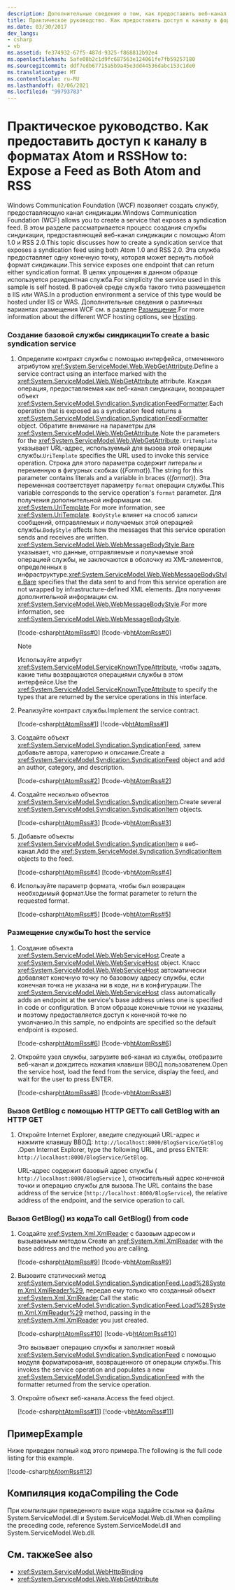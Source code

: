 ```yaml
---
description: Дополнительные сведения о том, как предоставить веб-канал как Atom и RSS.
title: Практическое руководство. Как предоставить доступ к каналу в форматах Atom и RSS
ms.date: 03/30/2017
dev_langs:
- csharp
- vb
ms.assetid: fe374932-67f5-487d-9325-f868812b92e4
ms.openlocfilehash: 5afe08b2c1d9fc687563e124061fe7fb59257180
ms.sourcegitcommit: ddf7edb67715a5b9a45e3dd44536dabc153c1de0
ms.translationtype: MT
ms.contentlocale: ru-RU
ms.lasthandoff: 02/06/2021
ms.locfileid: "99793783"
---
```

# <a name="how-to-expose-a-feed-as-both-atom-and-rss"></a><span data-ttu-id="65464-103">Практическое руководство. Как предоставить доступ к каналу в форматах Atom и RSS</span><span class="sxs-lookup"><span data-stu-id="65464-103">How to: Expose a Feed as Both Atom and RSS</span></span>

<span data-ttu-id="65464-104">Windows Communication Foundation (WCF) позволяет создать службу, предоставляющую канал синдикации.</span><span class="sxs-lookup"><span data-stu-id="65464-104">Windows Communication Foundation (WCF) allows you to create a service that exposes a syndication feed.</span></span> <span data-ttu-id="65464-105">В этом разделе рассматривается процесс создания службы синдикации, предоставляющей веб-канал синдикации с помощью Atom 1.0 и RSS 2.0.</span><span class="sxs-lookup"><span data-stu-id="65464-105">This topic discusses how to create a syndication service that exposes a syndication feed using both Atom 1.0 and RSS 2.0.</span></span> <span data-ttu-id="65464-106">Эта служба предоставляет одну конечную точку, которая может вернуть любой формат синдикации.</span><span class="sxs-lookup"><span data-stu-id="65464-106">This service exposes one endpoint that can return either syndication format.</span></span> <span data-ttu-id="65464-107">В целях упрощения в данном образце используется резидентная служба.</span><span class="sxs-lookup"><span data-stu-id="65464-107">For simplicity the service used in this sample is self hosted.</span></span> <span data-ttu-id="65464-108">В рабочей среде служба такого типа размещается в IIS или WAS.</span><span class="sxs-lookup"><span data-stu-id="65464-108">In a production environment a service of this type would be hosted under IIS or WAS.</span></span> <span data-ttu-id="65464-109">Дополнительные сведения о различных вариантах размещения WCF см. в разделе [Размещение](hosting.md).</span><span class="sxs-lookup"><span data-stu-id="65464-109">For more information about the different WCF hosting options, see [Hosting](hosting.md).</span></span>  
  
### <a name="to-create-a-basic-syndication-service"></a><span data-ttu-id="65464-110">Создание базовой службы синдикации</span><span class="sxs-lookup"><span data-stu-id="65464-110">To create a basic syndication service</span></span>  
  
1. <span data-ttu-id="65464-111">Определите контракт службы с помощью интерфейса, отмеченного атрибутом <xref:System.ServiceModel.Web.WebGetAttribute>.</span><span class="sxs-lookup"><span data-stu-id="65464-111">Define a service contract using an interface marked with the <xref:System.ServiceModel.Web.WebGetAttribute> attribute.</span></span> <span data-ttu-id="65464-112">Каждая операция, предоставляемая как веб-канал синдикации, возвращает объект <xref:System.ServiceModel.Syndication.SyndicationFeedFormatter>.</span><span class="sxs-lookup"><span data-stu-id="65464-112">Each operation that is exposed as a syndication feed returns a <xref:System.ServiceModel.Syndication.SyndicationFeedFormatter> object.</span></span> <span data-ttu-id="65464-113">Обратите внимание на параметры для <xref:System.ServiceModel.Web.WebGetAttribute>.</span><span class="sxs-lookup"><span data-stu-id="65464-113">Note the parameters for the <xref:System.ServiceModel.Web.WebGetAttribute>.</span></span> <span data-ttu-id="65464-114">`UriTemplate` указывает URL-адрес, используемый для вызова этой операции службы.</span><span class="sxs-lookup"><span data-stu-id="65464-114">`UriTemplate` specifies the URL used to invoke this service operation.</span></span> <span data-ttu-id="65464-115">Строка для этого параметра содержит литералы и переменную в фигурных скобках ({*Format*}).</span><span class="sxs-lookup"><span data-stu-id="65464-115">The string for this parameter contains literals and a variable in braces ({*format*}).</span></span> <span data-ttu-id="65464-116">Эта переменная соответствует параметру `format` операции службы.</span><span class="sxs-lookup"><span data-stu-id="65464-116">This variable corresponds to the service operation's `format` parameter.</span></span> <span data-ttu-id="65464-117">Для получения дополнительной информации см. <xref:System.UriTemplate>.</span><span class="sxs-lookup"><span data-stu-id="65464-117">For more information, see <xref:System.UriTemplate>.</span></span> <span data-ttu-id="65464-118">`BodyStyle` влияет на способ записи сообщений, отправляемых и получаемых этой операцией службы.</span><span class="sxs-lookup"><span data-stu-id="65464-118">`BodyStyle` affects how the messages that this service operation sends and receives are written.</span></span> <span data-ttu-id="65464-119"><xref:System.ServiceModel.Web.WebMessageBodyStyle.Bare> указывает, что данные, отправляемые и получаемые этой операцией службы, не заключаются в оболочку из XML-элементов, определенных в инфраструктуре.</span><span class="sxs-lookup"><span data-stu-id="65464-119"><xref:System.ServiceModel.Web.WebMessageBodyStyle.Bare> specifies that the data sent to and from this service operation are not wrapped by infrastructure-defined XML elements.</span></span> <span data-ttu-id="65464-120">Для получения дополнительной информации см. <xref:System.ServiceModel.Web.WebMessageBodyStyle>.</span><span class="sxs-lookup"><span data-stu-id="65464-120">For more information, see <xref:System.ServiceModel.Web.WebMessageBodyStyle>.</span></span>  
  
     [!code-csharp[htAtomRss#0](../../../../samples/snippets/csharp/VS_Snippets_CFX/htatomrss/cs/program.cs#0)]
     [!code-vb[htAtomRss#0](../../../../samples/snippets/visualbasic/VS_Snippets_CFX/htatomrss/vb/program.vb#0)]  
  
    > [!NOTE]
    > <span data-ttu-id="65464-121">Используйте атрибут <xref:System.ServiceModel.ServiceKnownTypeAttribute>, чтобы задать, какие типы возвращаются операциями службы в этом интерфейсе.</span><span class="sxs-lookup"><span data-stu-id="65464-121">Use the <xref:System.ServiceModel.ServiceKnownTypeAttribute> to specify the types that are returned by the service operations in this interface.</span></span>  
  
2. <span data-ttu-id="65464-122">Реализуйте контракт службы.</span><span class="sxs-lookup"><span data-stu-id="65464-122">Implement the service contract.</span></span>  
  
     [!code-csharp[htAtomRss#1](../../../../samples/snippets/csharp/VS_Snippets_CFX/htatomrss/cs/program.cs#1)]
     [!code-vb[htAtomRss#1](../../../../samples/snippets/visualbasic/VS_Snippets_CFX/htatomrss/vb/program.vb#1)]  
  
3. <span data-ttu-id="65464-123">Создайте объект <xref:System.ServiceModel.Syndication.SyndicationFeed>, затем добавьте автора, категорию и описание.</span><span class="sxs-lookup"><span data-stu-id="65464-123">Create a <xref:System.ServiceModel.Syndication.SyndicationFeed> object and add an author, category, and description.</span></span>  
  
     [!code-csharp[htAtomRss#2](../../../../samples/snippets/csharp/VS_Snippets_CFX/htatomrss/cs/program.cs#2)]
     [!code-vb[htAtomRss#2](../../../../samples/snippets/visualbasic/VS_Snippets_CFX/htatomrss/vb/program.vb#2)]  
  
4. <span data-ttu-id="65464-124">Создайте несколько объектов <xref:System.ServiceModel.Syndication.SyndicationItem>.</span><span class="sxs-lookup"><span data-stu-id="65464-124">Create several <xref:System.ServiceModel.Syndication.SyndicationItem> objects.</span></span>  
  
     [!code-csharp[htAtomRss#3](../../../../samples/snippets/csharp/VS_Snippets_CFX/htatomrss/cs/program.cs#3)]
     [!code-vb[htAtomRss#3](../../../../samples/snippets/visualbasic/VS_Snippets_CFX/htatomrss/vb/program.vb#3)]  
  
5. <span data-ttu-id="65464-125">Добавьте объекты <xref:System.ServiceModel.Syndication.SyndicationItem> в веб-канал.</span><span class="sxs-lookup"><span data-stu-id="65464-125">Add the <xref:System.ServiceModel.Syndication.SyndicationItem> objects to the feed.</span></span>  
  
     [!code-csharp[htAtomRss#4](../../../../samples/snippets/csharp/VS_Snippets_CFX/htatomrss/cs/program.cs#4)]
     [!code-vb[htAtomRss#4](../../../../samples/snippets/visualbasic/VS_Snippets_CFX/htatomrss/vb/program.vb#4)]  
  
6. <span data-ttu-id="65464-126">Используйте параметр формата, чтобы был возвращен необходимый формат.</span><span class="sxs-lookup"><span data-stu-id="65464-126">Use the format parameter to return the requested format.</span></span>  
  
     [!code-csharp[htAtomRss#5](../../../../samples/snippets/csharp/VS_Snippets_CFX/htatomrss/cs/program.cs#5)]
     [!code-vb[htAtomRss#5](../../../../samples/snippets/visualbasic/VS_Snippets_CFX/htatomrss/vb/program.vb#5)]  
  
### <a name="to-host-the-service"></a><span data-ttu-id="65464-127">Размещение службы</span><span class="sxs-lookup"><span data-stu-id="65464-127">To host the service</span></span>  
  
1. <span data-ttu-id="65464-128">Создание объекта <xref:System.ServiceModel.Web.WebServiceHost>.</span><span class="sxs-lookup"><span data-stu-id="65464-128">Create a <xref:System.ServiceModel.Web.WebServiceHost> object.</span></span> <span data-ttu-id="65464-129">Класс <xref:System.ServiceModel.Web.WebServiceHost> автоматически добавляет конечную точку по базовому адресу службы, если конечная точка не указана ни в коде, ни в конфигурации.</span><span class="sxs-lookup"><span data-stu-id="65464-129">The <xref:System.ServiceModel.Web.WebServiceHost> class automatically adds an endpoint at the service's base address unless one is specified in code or configuration.</span></span> <span data-ttu-id="65464-130">В этом образце конечные точки не указаны, и поэтому предоставляется доступ к конечной точке по умолчанию.</span><span class="sxs-lookup"><span data-stu-id="65464-130">In this sample, no endpoints are specified so the default endpoint is exposed.</span></span>  
  
     [!code-csharp[htAtomRss#6](../../../../samples/snippets/csharp/VS_Snippets_CFX/htatomrss/cs/program.cs#6)]
     [!code-vb[htAtomRss#6](../../../../samples/snippets/visualbasic/VS_Snippets_CFX/htatomrss/vb/program.vb#6)]  
  
2. <span data-ttu-id="65464-131">Откройте узел службы, загрузите веб-канал из службы, отобразите веб-канал и дождитесь нажатия клавиши ВВОД пользователем.</span><span class="sxs-lookup"><span data-stu-id="65464-131">Open the service host, load the feed from the service, display the feed, and wait for the user to press ENTER.</span></span>  
  
     [!code-csharp[htAtomRss#8](../../../../samples/snippets/csharp/VS_Snippets_CFX/htatomrss/cs/program.cs#8)]
     [!code-vb[htAtomRss#8](../../../../samples/snippets/visualbasic/VS_Snippets_CFX/htatomrss/vb/program.vb#8)]  
  
### <a name="to-call-getblog-with-an-http-get"></a><span data-ttu-id="65464-132">Вызов GetBlog с помощью HTTP GET</span><span class="sxs-lookup"><span data-stu-id="65464-132">To call GetBlog with an HTTP GET</span></span>  
  
1. <span data-ttu-id="65464-133">Откройте Internet Explorer, введите следующий URL-адрес и нажмите клавишу ВВОД: `http://localhost:8000/BlogService/GetBlog` .</span><span class="sxs-lookup"><span data-stu-id="65464-133">Open Internet Explorer, type the following URL, and press ENTER: `http://localhost:8000/BlogService/GetBlog`.</span></span>
  
     <span data-ttu-id="65464-134">URL-адрес содержит базовый адрес службы ( `http://localhost:8000/BlogService` ), относительный адрес конечной точки и операцию службы для вызова.</span><span class="sxs-lookup"><span data-stu-id="65464-134">The URL contains the base address of the service (`http://localhost:8000/BlogService`), the relative address of the endpoint, and the service operation to call.</span></span>  
  
### <a name="to-call-getblog-from-code"></a><span data-ttu-id="65464-135">Вызов GetBlog() из кода</span><span class="sxs-lookup"><span data-stu-id="65464-135">To call GetBlog() from code</span></span>  
  
1. <span data-ttu-id="65464-136">Создайте <xref:System.Xml.XmlReader> с базовым адресом и вызываемым методом.</span><span class="sxs-lookup"><span data-stu-id="65464-136">Create an <xref:System.Xml.XmlReader> with the base address and the method you are calling.</span></span>  
  
     [!code-csharp[htAtomRss#9](../../../../samples/snippets/csharp/VS_Snippets_CFX/htatomrss/cs/snippets.cs#9)]
     [!code-vb[htAtomRss#9](../../../../samples/snippets/visualbasic/VS_Snippets_CFX/htatomrss/vb/snippets.vb#9)]  
  
2. <span data-ttu-id="65464-137">Вызовите статический метод <xref:System.ServiceModel.Syndication.SyndicationFeed.Load%28System.Xml.XmlReader%29>, передав ему только что созданный объект <xref:System.Xml.XmlReader>.</span><span class="sxs-lookup"><span data-stu-id="65464-137">Call the static <xref:System.ServiceModel.Syndication.SyndicationFeed.Load%28System.Xml.XmlReader%29> method, passing in the <xref:System.Xml.XmlReader> you just created.</span></span>  
  
     [!code-csharp[htAtomRss#10](../../../../samples/snippets/csharp/VS_Snippets_CFX/htatomrss/cs/snippets.cs#10)]
     [!code-vb[htAtomRss#10](../../../../samples/snippets/visualbasic/VS_Snippets_CFX/htatomrss/vb/snippets.vb#10)]  
  
     <span data-ttu-id="65464-138">Это вызывает операцию службы и заполняет новый <xref:System.ServiceModel.Syndication.SyndicationFeed> с помощью модуля форматирования, возвращенного от операции службы.</span><span class="sxs-lookup"><span data-stu-id="65464-138">This invokes the service operation and populates a new <xref:System.ServiceModel.Syndication.SyndicationFeed> with the formatter returned from the service operation.</span></span>  
  
3. <span data-ttu-id="65464-139">Откройте объект веб-канала.</span><span class="sxs-lookup"><span data-stu-id="65464-139">Access the feed object.</span></span>  
  
     [!code-csharp[htAtomRss#11](../../../../samples/snippets/csharp/VS_Snippets_CFX/htatomrss/cs/snippets.cs#11)]
     [!code-vb[htAtomRss#11](../../../../samples/snippets/visualbasic/VS_Snippets_CFX/htatomrss/vb/snippets.vb#11)]  
  
## <a name="example"></a><span data-ttu-id="65464-140">Пример</span><span class="sxs-lookup"><span data-stu-id="65464-140">Example</span></span>  

 <span data-ttu-id="65464-141">Ниже приведен полный код этого примера.</span><span class="sxs-lookup"><span data-stu-id="65464-141">The following is the full code listing for this example.</span></span>  
  
 [!code-csharp[htAtomRss#12](../../../../samples/snippets/csharp/VS_Snippets_CFX/htatomrss/cs/program.cs#12)]  
  
## <a name="compiling-the-code"></a><span data-ttu-id="65464-142">Компиляция кода</span><span class="sxs-lookup"><span data-stu-id="65464-142">Compiling the Code</span></span>  

 <span data-ttu-id="65464-143">При компиляции приведенного выше кода задайте ссылки на файлы System.ServiceModel.dll и System.ServiceModel.Web.dll.</span><span class="sxs-lookup"><span data-stu-id="65464-143">When compiling the preceding code, reference System.ServiceModel.dll and System.ServiceModel.Web.dll.</span></span>  
  
## <a name="see-also"></a><span data-ttu-id="65464-144">См. также</span><span class="sxs-lookup"><span data-stu-id="65464-144">See also</span></span>

- <xref:System.ServiceModel.WebHttpBinding>
- <xref:System.ServiceModel.Web.WebGetAttribute>
